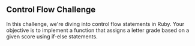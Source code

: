 ## Control Flow Challenge
In this challenge, we're diving into control flow statements in Ruby. Your objective is to implement a function that assigns a letter grade based on a given score using if-else statements.